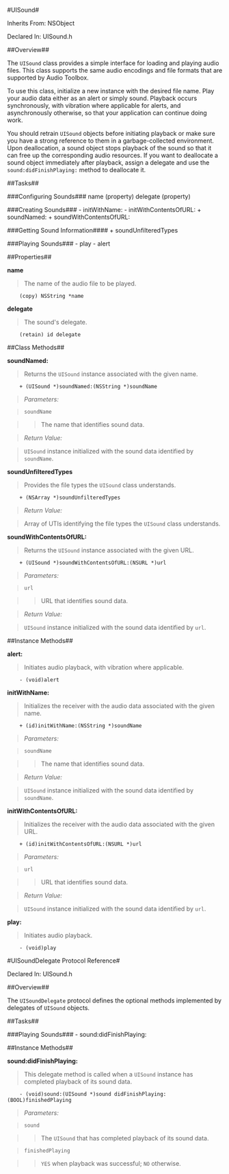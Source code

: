 #UISound#



Inherits From:    NSObject

Declared In:      UISound.h


##Overview##

The `UISound` class provides a simple interface for loading and playing audio files. This class supports the same audio encodings and file formats that are supported by Audio Toolbox.

To use this class, initialize a new instance with the desired file name. Play your audio data either as an alert or simply sound. Playback occurs synchronously, with vibration where applicable for alerts, and asynchronously otherwise, so that your application can continue doing work.

You should retrain `UISound` objects before initiating playback or make sure you have a strong reference to them in a garbage-collected environment. Upon deallocation, a sound object stops playback of the sound so that it can free up the corresponding audio resources. If you want to deallocate a sound object immediately after playback, assign a delegate and use the `sound:didFinishPlaying:` method to deallocate it. 

##Tasks##

###Configuring Sounds###
    name        (property)
    delegate    (property)

###Creating Sounds###
    - initWithName:
    - initWithContentsOfURL:
    + soundNamed:
    + soundWithContentsOfURL:
    
###Getting Sound Information####
    + soundUnfilteredTypes

###Playing Sounds###
    - play
    - alert

##Properties##

**name**

>The name of the audio file to be played.

        (copy) NSString *name

**delegate**

>The sound's delegate.

        (retain) id delegate


##Class Methods##

**soundNamed:**

>Returns the `UISound` instance associated with the given name.

        + (UISound *)soundNamed:(NSString *)soundName

>*Parameters:*

>`soundName`

>>The name that identifies sound data.

>*Return Value:*

>`UISound` instance initialized with the sound data identified by `soundName`.

**soundUnfilteredTypes**

>Provides the file types the `UISound` class understands.

        + (NSArray *)soundUnfilteredTypes

>*Return Value:*

>Array of UTIs identifying the file types the `UISound` class understands.

**soundWithContentsOfURL:**

>Returns the `UISound` instance associated with the given URL.

        + (UISound *)soundWithContentsOfURL:(NSURL *)url

>*Parameters:*

>`url`

>>URL that identifies sound data.

>*Return Value:*

>`UISound` instance initialized with the sound data identified by `url`.

##Instance Methods##

**alert:**

>Initiates audio playback, with vibration where applicable.

        - (void)alert

**initWithName:**

>Initializes the receiver with the audio data associated with the given name.

        + (id)initWithName:(NSString *)soundName

>*Parameters:*

>`soundName`

>>The name that identifies sound data.

>*Return Value:*

>`UISound` instance initialized with the sound data identified by `soundName`.

**initWithContentsOfURL:**

>Initializes the receiver with the audio data associated with the given URL.

        + (id)initWithContentsOfURL:(NSURL *)url

>*Parameters:*

>`url`

>>URL that identifies sound data.

>*Return Value:*

>`UISound` instance initialized with the sound data identified by `url`.

**play:**

>Initiates audio playback.

        - (void)play
        
#UISoundDelegate Protocol Reference#



Declared In:      UISound.h


##Overview##

The `UISoundDelegate` protocol defines the optional methods implemented by delegates of `UISound` objects. 

##Tasks##

###Playing Sounds###
    - sound:didFinishPlaying:

##Instance Methods##

**sound:didFinishPlaying:**

>This delegate method is called when a `UISound` instance has completed playback of its sound data.

        - (void)sound:(UISound *)sound didFinishPlaying:(BOOL)finishedPlaying

>*Parameters:*

>`sound`

>>The `UISound` that has completed playback of its sound data.

>`finishedPlaying`

>>`YES` when playback was successful; `NO` otherwise.
